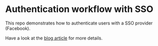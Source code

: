 # Authentication workflow with SSO

This repo demonstrates how to authenticate users with a SSO provider
(Facebook).

Have a look at the [blog article]("https://jpfrancoia.github.io/2023/01/14/authentication-sso.html")
for more details.
